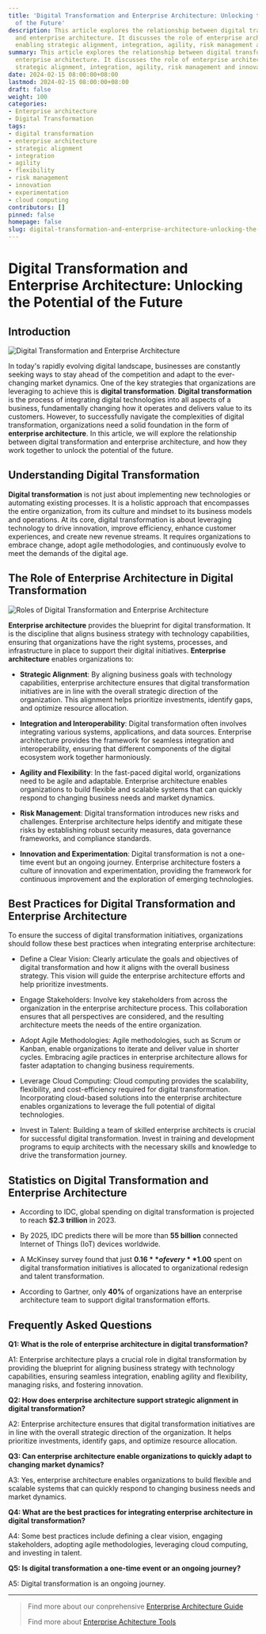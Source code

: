```yaml
---
title: 'Digital Transformation and Enterprise Architecture: Unlocking the Potential
  of the Future'
description: This article explores the relationship between digital transformation
  and enterprise architecture. It discusses the role of enterprise architecture in
  enabling strategic alignment, integration, agility, risk management and innovation.
summary: This article explores the relationship between digital transformation and
  enterprise architecture. It discusses the role of enterprise architecture in enabling
  strategic alignment, integration, agility, risk management and innovation.
date: 2024-02-15 08:00:00+08:00
lastmod: 2024-02-15 08:00:00+08:00
draft: false
weight: 100
categories:
- Enterprise architecture
- Digital Transformation
tags:
- digital transformation
- enterprise architecture
- strategic alignment
- integration
- agility
- flexibility
- risk management
- innovation
- experimentation
- cloud computing
contributors: []
pinned: false
homepage: false
slug: digital-transformation-and-enterprise-architecture-unlocking-the-potential-of-the-future
---
```



# Digital Transformation and Enterprise Architecture: Unlocking the Potential of the Future

## Introduction

![Digital Transformation and Enterprise Architecture](https://cdn.sa.net/2024/02/13/DSnBxyvP3hqize4.png)

In today's rapidly evolving digital landscape, businesses are constantly seeking ways to stay ahead of the competition and adapt to the ever-changing market dynamics. One of the key strategies that organizations are leveraging to achieve this is **digital transformation**. **Digital transformation** is the process of integrating digital technologies into all aspects of a business, fundamentally changing how it operates and delivers value to its customers. However, to successfully navigate the complexities of digital transformation, organizations need a solid foundation in the form of **enterprise architecture**. In this article, we will explore the relationship between digital transformation and enterprise architecture, and how they work together to unlock the potential of the future.

## Understanding Digital Transformation

**Digital transformation** is not just about implementing new technologies or automating existing processes. It is a holistic approach that encompasses the entire organization, from its culture and mindset to its business models and operations. At its core, digital transformation is about leveraging technology to drive innovation, improve efficiency, enhance customer experiences, and create new revenue streams. It requires organizations to embrace change, adopt agile methodologies, and continuously evolve to meet the demands of the digital age.

## The Role of Enterprise Architecture in Digital Transformation


![Roles of Digital Transformation and Enterprise Architecture](https://cdn.sa.net/2024/02/13/hBOk2wmerXIfVsn.png)

**Enterprise architecture** provides the blueprint for digital transformation. It is the discipline that aligns business strategy with technology capabilities, ensuring that organizations have the right systems, processes, and infrastructure in place to support their digital initiatives. **Enterprise architecture** enables organizations to:

- **Strategic Alignment**: By aligning business goals with technology capabilities, enterprise architecture ensures that digital transformation initiatives are in line with the overall strategic direction of the organization. This alignment helps prioritize investments, identify gaps, and optimize resource allocation.

- **Integration and Interoperability**: Digital transformation often involves integrating various systems, applications, and data sources. Enterprise architecture provides the framework for seamless integration and interoperability, ensuring that different components of the digital ecosystem work together harmoniously.

- **Agility and Flexibility**: In the fast-paced digital world, organizations need to be agile and adaptable. Enterprise architecture enables organizations to build flexible and scalable systems that can quickly respond to changing business needs and market dynamics. 

- **Risk Management**: Digital transformation introduces new risks and challenges. Enterprise architecture helps identify and mitigate these risks by establishing robust security measures, data governance frameworks, and compliance standards.

- **Innovation and Experimentation**: Digital transformation is not a one-time event but an ongoing journey. Enterprise architecture fosters a culture of innovation and experimentation, providing the framework for continuous improvement and the exploration of emerging technologies.

## Best Practices for Digital Transformation and Enterprise Architecture

To ensure the success of digital transformation initiatives, organizations should follow these best practices when integrating enterprise architecture:

- Define a Clear Vision: Clearly articulate the goals and objectives of digital transformation and how it aligns with the overall business strategy. This vision will guide the enterprise architecture efforts and help prioritize investments.

- Engage Stakeholders: Involve key stakeholders from across the organization in the enterprise architecture process. This collaboration ensures that all perspectives are considered, and the resulting architecture meets the needs of the entire organization.

- Adopt Agile Methodologies: Agile methodologies, such as Scrum or Kanban, enable organizations to iterate and deliver value in shorter cycles. Embracing agile practices in enterprise architecture allows for faster adaptation to changing business requirements.

- Leverage Cloud Computing: Cloud computing provides the scalability, flexibility, and cost-efficiency required for digital transformation. Incorporating cloud-based solutions into the enterprise architecture enables organizations to leverage the full potential of digital technologies.

- Invest in Talent: Building a team of skilled enterprise architects is crucial for successful digital transformation. Invest in training and development programs to equip architects with the necessary skills and knowledge to drive the transformation journey.

## Statistics on Digital Transformation and Enterprise Architecture

- According to IDC, global spending on digital transformation is projected to reach **$2.3 trillion** in 2023. 

- By 2025, IDC predicts there will be more than **55 billion** connected Internet of Things (IoT) devices worldwide.

- A McKinsey survey found that just **$0.16** of every **$1.00** spent on digital transformation initiatives is allocated to organizational redesign and talent transformation. 

- According to Gartner, only **40%** of organizations have an enterprise architecture team to support digital transformation efforts.

## Frequently Asked Questions

**Q1: What is the role of enterprise architecture in digital transformation?**

A1: Enterprise architecture plays a crucial role in digital transformation by providing the blueprint for aligning business strategy with technology capabilities, ensuring seamless integration, enabling agility and flexibility, managing risks, and fostering innovation.

**Q2: How does enterprise architecture support strategic alignment in digital transformation?**

A2: Enterprise architecture ensures that digital transformation initiatives are in line with the overall strategic direction of the organization. It helps prioritize investments, identify gaps, and optimize resource allocation. 

**Q3: Can enterprise architecture enable organizations to quickly adapt to changing market dynamics?**

A3: Yes, enterprise architecture enables organizations to build flexible and scalable systems that can quickly respond to changing business needs and market dynamics.

**Q4: What are the best practices for integrating enterprise architecture in digital transformation?** 

A4: Some best practices include defining a clear vision, engaging stakeholders, adopting agile methodologies, leveraging cloud computing, and investing in talent.

**Q5: Is digital transformation a one-time event or an ongoing journey?**

A5: Digital transformation is an ongoing journey.

---

> Find more about our conprehensive [Enterprise Architecture Guide](/docs/ultimate-guides/chapter-1.1-introduction-of-enterprise-architecture/)
>
> Find more about [Enterprise Achitecture Tools](/docs/software-tools/)